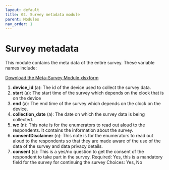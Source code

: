 ```yaml
---
layout: default
title: 02. Survey metadata module
parent: Modules
nav_order: 1
---
```


# Survey metadata

This module contains the meta data of the entire survey. These variable names include:

[Download the Meta-Survey Module xlsxform](../Modules/df_survey.xlsx)


1.	**device_id** (a): The id of the device used to collect the survey data.
2.	**start** (a): The start time of the survey which depends on the clock that is on the device
3.	**end** (a): The end time of the survey which depends on the clock on the device.
4.	**collection_date** (a): The date on which the survey data is being collected.
5.	**wc** (n): This note is for the enumerators to read out aloud to the respondents. It contains the information about the survey.
6.	**consentDisclaimer** (n): This note is for the enumerators to read out aloud to the respondents so that they are made aware of the use of the data of the survey and data privacy details.
7.	**consent** (s): This is a yes/no question to get the consent of the respondent to take part in the survey. 
                Required: Yes, this is a mandatory field for the survey for continuing the survey
                Choices: Yes, No